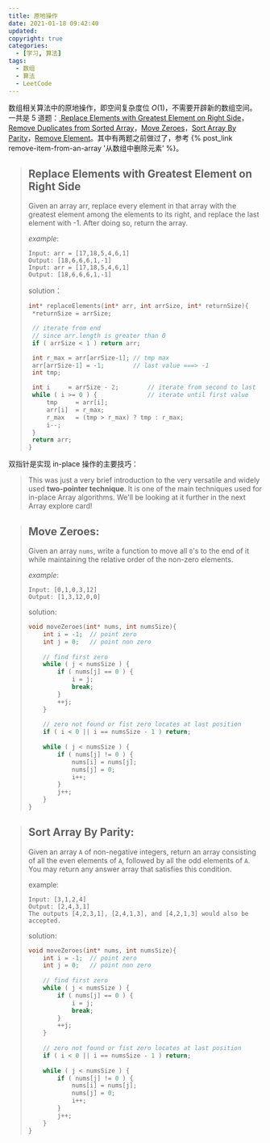 ```yaml
---
title: 原地操作
date: 2021-01-18 09:42:40
updated:
copyright: true
categories:
  - [学习, 算法]
tags:
  - 数组
  - 算法
  - LeetCode
---
```


数组相关算法中的原地操作，即空间复杂度位 $O(1)$，不需要开辟新的数组空间。一共是 5 道题：[ Replace Elements with Greatest Element on Right Side](https://leetcode.com/problems/replace-elements-with-greatest-element-on-right-side/)，[Remove Duplicates from Sorted Array](https://leetcode.com/problems/remove-duplicates-from-sorted-array/)，[Move Zeroes](https://leetcode.com/problems/move-zeroes/)，[Sort Array By Parity](https://leetcode.com/problems/sort-array-by-parity/)，[Remove Element](https://leetcode.com/problems/remove-element/)。其中有两题之前做过了，参考 {% post_link remove-item-from-an-array '从数组中删除元素' %}。

<!--more-->

> ## **Replace Elements with Greatest Element on Right Side**
>
> Given an array arr, replace every element in that array with the greatest element among the elements to its right, and replace the last element with -1. After doing so, return the array.
>
> *example*:
>
> ``` 
> Input: arr = [17,18,5,4,6,1]
> Output: [18,6,6,6,1,-1]
> Input: arr = [17,18,5,4,6,1]
> Output: [18,6,6,6,1,-1]
> ```
> solution：
> ```c
> int* replaceElements(int* arr, int arrSize, int* returnSize){
>  *returnSize = arrSize;
> 
>  // iterate from end
>  // since arr.length is greater than 0
>  if ( arrSize < 1 ) return arr;
> 
>  int r_max = arr[arrSize-1]; // tmp max
>  arr[arrSize-1] = -1;        // last value ===> -1
>  int tmp;
> 
>  int i     = arrSize - 2;        // iterate from second to last
>  while ( i >= 0 ) {              // iterate until first value
>      tmp     = arr[i];
>      arr[i]  = r_max;
>      r_max   = (tmp > r_max) ? tmp : r_max;
>      i--;
>  }
>  return arr;
> }
> ```

双指针是实现 in-place 操作的主要技巧： 

> This was just a very brief introduction to the very versatile and widely used **two-pointer technique**. It is one of the main techniques used for in-place Array algorithms. We'll be looking at it further in the next Array explore card!

> ## **Move Zeroes**:
>
> Given an array `nums`, write a function to move all `0`'s to the end of it while maintaining the relative order of the non-zero elements.
>
> *example*:
>
> ```
> Input: [0,1,0,3,12]
> Output: [1,3,12,0,0]
> ```
> solution:
> ```c
> void moveZeroes(int* nums, int numsSize){
>     int i = -1;  // point zero
>     int j = 0;   // point non zero
>     
>     // find first zero
>     while ( j < numsSize ) {
>         if ( nums[j] == 0 ) {
>             i = j;
>             break;
>         }
>         ++j;
>     }
>     
>     // zero not found or fist zero locates at last position
>     if ( i < 0 || i == numsSize - 1 ) return;
>     
>     while ( j < numsSize ) {
>         if ( nums[j] != 0 ) {
>             nums[i] = nums[j];
>             nums[j] = 0;
>             i++;
>         }
>         j++;
>     }  
> }
> ```

> ## **Sort Array By Parity**:
>
> Given an array `A` of non-negative integers, return an array consisting of all the even elements of `A`, followed by all the odd elements of `A`. You may return any answer array that satisfies this condition.
>
> example:
>
> ```
> Input: [3,1,2,4]
> Output: [2,4,3,1]
> The outputs [4,2,3,1], [2,4,1,3], and [4,2,1,3] would also be accepted.
> ```
> solution:
>
> ```c
> void moveZeroes(int* nums, int numsSize){
>     int i = -1;  // point zero
>     int j = 0;   // point non zero
>     
>     // find first zero
>     while ( j < numsSize ) {
>         if ( nums[j] == 0 ) {
>             i = j;
>             break;
>         }
>         ++j;
>     }
>     
>     // zero not found or fist zero locates at last position
>     if ( i < 0 || i == numsSize - 1 ) return;
>     
>     while ( j < numsSize ) {
>         if ( nums[j] != 0 ) {
>             nums[i] = nums[j];
>             nums[j] = 0;
>             i++;
>         }
>         j++;
>     }  
> }
> ```